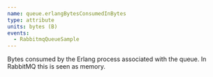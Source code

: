 ```yaml
---
name: queue.erlangBytesConsumedInBytes
type: attribute
units: bytes (B)
events:
  - RabbitmqQueueSample
---
```


Bytes consumed by the Erlang process associated with the queue. In RabbitMQ this is seen as memory.